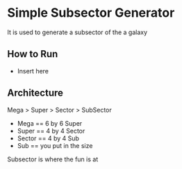 # Simple Subsector Generator

It is used to generate a subsector of the a galaxy

## How to Run

- Insert here

## Architecture

Mega > Super > Sector > SubSector

- Mega == 6 by 6 Super
- Super == 4 by 4 Sector
- Sector == 4 by 4 Sub
- Sub == you put in the size

Subsector is where the fun is at
